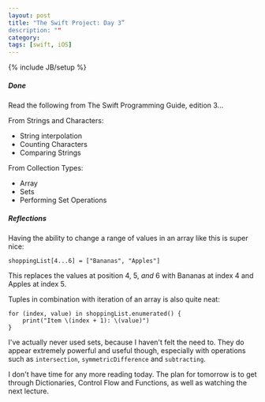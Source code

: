 ```yaml
---
layout: post
title: "The Swift Project: Day 3”
description: ""
category:
tags: [swift, iOS]
---
```

{% include JB/setup %}

##### Done

Read the following from The Swift Programming Guide, edition 3...

From Strings and Characters:

* String interpolation
* Counting Characters
* Comparing Strings

From Collection Types:

* Array
* Sets
* Performing Set Operations

##### Reflections

Having the ability to change a range of values in an array like this is super nice:

`shoppingList[4...6] = ["Bananas", "Apples"]`

This replaces the values at position 4, 5, *and* 6 with Bananas at index 4 and Apples at index 5.


Tuples in combination with iteration of an array is also quite neat:

```
for (index, value) in shoppingList.enumerated() {
    print("Item \(index + 1): \(value)")
}
```

I've actually never used sets, because I haven't felt the need to.  They do appear extremely powerful and useful though, especially with operations such as `intersection`, `symmetricDifference` and `subtracting`.



I don't have time for any more reading today. The plan for tomorrow is to get through Dictionaries, Control Flow and Functions, as well as watching the next lecture. 

